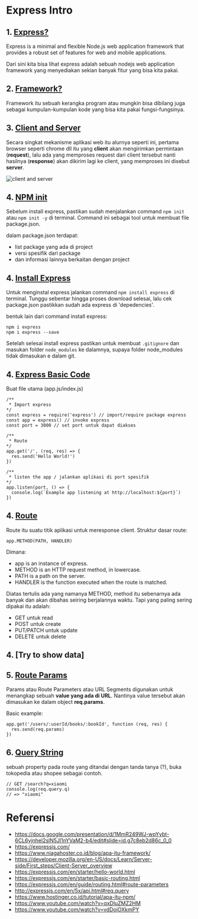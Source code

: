 # Express Intro

## 1. [Express?](https://expressjs.com/)

Express is a minimal and flexible Node.js web application framework that provides a robust set of features for web and mobile applications.

Dari sini kita bisa lihat express adalah sebuah nodejs web application framework yang menyediakan sekian banyak fitur yang bisa kita pakai.

## 2. [Framework?](https://www.niagahoster.co.id/blog/apa-itu-framework/)

Framework itu sebuah kerangka program atau mungkin bisa dibilang juga sebagai kumpulan-kumpulan kode yang bisa kita pakai fungsi-fungsinya.

## 3. [Client and Server](https://developer.mozilla.org/en-US/docs/Learn/Server-side/First_steps/Client-Server_overview)

Secara singkat mekanisme aplikasi web itu alurnya seperti ini, pertama browser seperti chrome dll itu yang **client** akan mengirimkan permintaan (**request**), lalu ada yang memproses request dari client tersebut nanti hasilnya (**response**) akan dikirim lagi ke client, yang memproses ini disebut **server**.

![client and server](https://raw.githubusercontent.com/teddyKoerniadi/my-note/master/images/client-server.png)

## 4. [NPM init](https://docs.npmjs.com/creating-a-package-json-file)

Sebelum install express, pastikan sudah menjalankan command `npm init` atau `npm init -y` di terminal. Command ini sebagai tool untuk membuat file package.json. 

dalam package.json terdapat:

- list package yang ada di project
- versi spesifik dari package
- dan informasi lainnya berkaitan dengan project

## 4. [Install Express](https://expressjs.com/en/starter/installing.html)

Untuk menginstal express jalankan command `npm install express` di terminal. Tunggu sebentar hingga proses download selesai, lalu cek package.json pastikkan sudah ada express di 'depedencies'.

bentuk lain dari command install express:

```
npm i express
npm i express --save
```

Setelah selesai install express pastikan untuk membuat `.gitignore` dan masukan folder `node_modules` ke dalamnya, supaya folder node_modules tidak dimasukan e dalam git.

## 4. [Express Basic Code](https://expressjs.com/en/starter/hello-world.html)

Buat file utama (app.js/index.js) 

```
/**
 * Import express
*/
const express = require('express') // import/require package express
const app = express() // invoke express
const port = 3000 // set port untuk dapat diakses 

/**
 * Route
*/
app.get('/', (req, res) => {
  res.send('Hello World!')
})

/**
 * listen the app / jalankan aplikasi di port spesifik
*/
app.listen(port, () => {
  console.log(`Example app listening at http://localhost:${port}`)
})
```


## 4. [Route](https://expressjs.com/en/starter/basic-routing.html)

Route itu suatu titik aplikasi untuk meresponse client.
Struktur dasar route: 

```
app.METHOD(PATH, HANDLER)
``` 

Dimana:

- app is an instance of express.
- METHOD is an HTTP request method, in lowercase.
- PATH is a path on the server.
- HANDLER is the function executed when the route is matched.

Diatas tertulis ada yang namanya METHOD, method itu sebenarnya ada banyak dan akan dibahas seiring berjalannya waktu. Tapi yang paling sering dipakai itu adalah:

- GET untuk read
- POST untuk create 
- PUT/PATCH untuk update
- DELETE untuk delete

## 4. [Try to show data]


## 5. [Route Params](https://expressjs.com/en/guide/routing.html#route-parameters)

Params atau Route Parameters atau URL Segments digunakan untuk menangkap sebuah **value yang ada di URL**. Nantinya value tersebut akan dimasukan ke dalam object **req.params**.

Basic example:
```
app.get('/users/:userId/books/:bookId', function (req, res) {
  res.send(req.params)
})
```

## 6. [Query String](http://expressjs.com/en/5x/api.html#req.query)

sebuah property pada route yang ditandai dengan tanda tanya (?), buka tokopedia atau shopee sebagai contoh.

```
// GET /search?q=xiaomi
console.log(req.query.q)
// => "xiaomi"
```

# Referensi 
- https://docs.google.com/presentation/d/1MmR249WJ-wpYybt-6CL6yjnhel2slN5Jl1nYVaM2-b4/edit#slide=id.g7c8eb2d86c_0_0
- https://expressjs.com/
- https://www.niagahoster.co.id/blog/apa-itu-framework/
- https://developer.mozilla.org/en-US/docs/Learn/Server-side/First_steps/Client-Server_overview
- https://expressjs.com/en/starter/hello-world.html
- https://expressjs.com/en/starter/basic-routing.html
- https://expressjs.com/en/guide/routing.html#route-parameters
- http://expressjs.com/en/5x/api.html#req.query
- https://www.hostinger.co.id/tutorial/apa-itu-npm/
- https://www.youtube.com/watch?v=qxDluZMZ2HM
- https://www.youtube.com/watch?v=vdDojOXkmPY